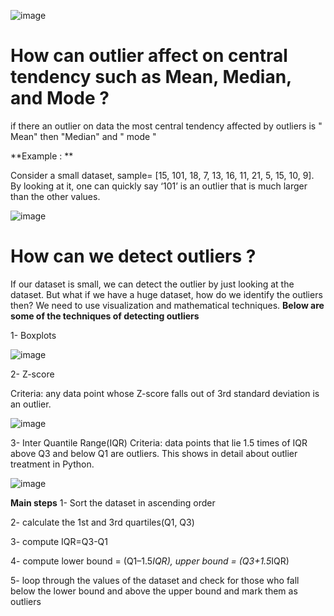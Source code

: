 ![image](https://cdn.analyticsvidhya.com/wp-content/uploads/2019/02/Outliers.jpeg)
# How can outlier affect on central tendency such as Mean, Median, and Mode ?

if there an outlier on data the most central tendency affected by outliers is " Mean" then "Median" and " mode "

**Example : **

Consider a small dataset, sample= [15, 101, 18, 7, 13, 16, 11, 21, 5, 15, 10, 9]. By looking at it, one can quickly say ‘101’ is an outlier that is much larger than the other values.

![image](https://editor.analyticsvidhya.com/uploads/88471with_without_outliers.PNG)

# How can we detect outliers ?
If our dataset is small, we can detect the outlier by just looking at the dataset. But what if we have a huge dataset, how do we identify the outliers then? We need to use visualization and mathematical techniques.
**Below are some of the techniques of detecting outliers**

1- Boxplots

![image](https://www.statology.org/wp-content/uploads/2022/09/outlierbox2.jpg)


2- Z-score

Criteria: any data point whose Z-score falls out of 3rd standard deviation is an outlier.

![image](https://cdn.analyticsvidhya.com/wp-content/uploads/2023/09/image-76.png)

3- Inter Quantile Range(IQR)
Criteria: data points that lie 1.5 times of IQR above Q3 and below Q1 are outliers. This shows in detail about outlier treatment in Python.

![image](https://editor.analyticsvidhya.com/uploads/12311IQR.png)

**Main steps**
1- Sort the dataset in ascending order

2- calculate the 1st and 3rd quartiles(Q1, Q3)

3- compute IQR=Q3-Q1

4- compute lower bound = (Q1–1.5*IQR), upper bound = (Q3+1.5*IQR)

5- loop through the values of the dataset and check for those who fall below the lower bound and above the upper bound and mark them as outliers



